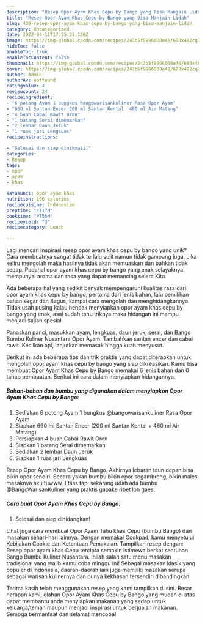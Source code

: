 ```yaml
---
description: "Resep Opor Ayam Khas Cepu by Bango yang Bisa Manjain Lidah"
title: "Resep Opor Ayam Khas Cepu by Bango yang Bisa Manjain Lidah"
slug: 439-resep-opor-ayam-khas-cepu-by-bango-yang-bisa-manjain-lidah
category: Uncategorized
date: 2022-04-11T17:55:31.156Z
image: https://img-global.cpcdn.com/recipes/243b5f9966008e46/680x482cq70/opor-ayam-khas-cepu-by-bango-foto-resep-utama.jpg
hideToc: false
enableToc: true
enableTocContent: false
thumbnail: https://img-global.cpcdn.com/recipes/243b5f9966008e46/680x482cq70/opor-ayam-khas-cepu-by-bango-foto-resep-utama.jpg
cover: https://img-global.cpcdn.com/recipes/243b5f9966008e46/680x482cq70/opor-ayam-khas-cepu-by-bango-foto-resep-utama.jpg
author: Admin
authorAv: notfound
ratingvalue: 4
reviewcount: 24
recipeingredient:
- "6 potong Ayam 1 bungkus bangowarisankuliner Rasa Opor Ayam"
- "660 ml Santan Encer 200 ml Santan Kental  460 ml Air Matang"
- "4 buah Cabai Rawit Oren"
- "1 batang Serai dimemarkan"
- "2 lembar Daun Jeruk"
- "1 ruas jari Lengkuas"
recipeinstructions:

- "Selesai dan siap dinikmati!"
categories:
- Resep
tags:
- opor
- ayam
- khas

katakunci: opor ayam khas 
nutrition: 196 calories
recipecuisine: Indonesian
preptime: "PT17M"
cooktime: "PT55M"
recipeyield: "3"
recipecategory: Lunch

---
```





Lagi mencari inspirasi resep opor ayam khas cepu by bango yang unik? Cara membuatnya sangat tidak terlalu sulit namun tidak gampang juga. Jika keliru mengolah maka hasilnya tidak akan memuaskan dan bahkan tidak sedap. Padahal opor ayam khas cepu by bango yang enak selayaknya mempunyai aroma dan rasa yang dapat memancing selera Kita.





Ada beberapa hal yang sedikit banyak mempengaruhi kualitas rasa dari opor ayam khas cepu by bango, pertama dari jenis bahan, lalu pemilihan bahan segar dan Bagus, sampai cara mengolah dan menghidangkannya. Tidak usah pusing kalau hendak menyiapkan opor ayam khas cepu by bango yang enak,      asal sudah tahu triknya maka hidangan ini mampu menjadi sajian spesial.














Panaskan panci, masukkan ayam, lengkuas, daun jeruk, serai, dan Bango Bumbu Kuliner Nusantara Opor Ayam. Tambahkan santan encer dan cabai rawit. Kecilkan api, lanjutkan memasak hingga kuah menyusut.






Berikut ini ada beberapa tips dan trik praktis yang dapat diterapkan untuk mengolah opor ayam khas cepu by bango yang siap dikreasikan. Kamu bisa membuat Opor Ayam Khas Cepu by Bango memakai 6 jenis bahan dan 0 tahap pembuatan. Berikut ini cara dalam menyiapkan hidangannya.

<!--inarticleads1-->

##### Bahan-bahan dan bumbu yang digunakan dalam menyiapkan Opor Ayam Khas Cepu by Bango:

1. Sediakan 6 potong Ayam 1 bungkus @bangowarisankuliner Rasa Opor Ayam
1. Siapkan 660 ml Santan Encer (200 ml Santan Kental + 460 ml Air Matang)
1. Persiapkan 4 buah Cabai Rawit Oren
1. Siapkan 1 batang Serai dimemarkan
1. Sediakan 2 lembar Daun Jeruk
1. Siapkan 1 ruas jari Lengkuas


Resep Opor Ayam Khas Cepu by Bango. Akhirnya lebaran taun depan bisa bikin opor sendiri. Secara yakan bumbu bikin opor segambreng, bikin males masaknya aku tuwww. Etsss tapi sekarang udah ada bumbu @BangoWarisanKuliner yang praktis gapake ribet loh gaes. 

<!--inarticleads2-->

##### Cara buat Opor Ayam Khas Cepu by Bango:


1. Selesai dan siap dihidangkan!

Lihat juga cara membuat Opor Ayam Tahu khas Cepu (bumbu Bango) dan masakan sehari-hari lainnya. Dengan memakai Cookpad, kamu menyetujui Kebijakan Cookie dan Ketentuan Pemakaian. Tampilkan resep dengan: Resep opor ayam khas Cepu tercipta semakin istimewa berkat sentuhan Bango Bumbu Kuliner Nusantara. Inilah salah satu menu masakan tradisional yang wajib kamu coba minggu ini! Sebagai masakan klasik yang populer di Indonesia, daerah-daerah lain juga memiliki masakan serupa sebagai warisan kulinernya dan punya kekhasan tersendiri dibandingkan. 

Terima kasih telah menggunakan resep yang kami tampilkan di sini. Besar harapan kami, olahan Opor Ayam Khas Cepu by Bango yang mudah di atas dapat membantu anda menyiapkan makanan yang sedap untuk keluarga/teman maupun menjadi inspirasi untuk berjualan makanan. Semoga bermanfaat dan selamat mencoba!
